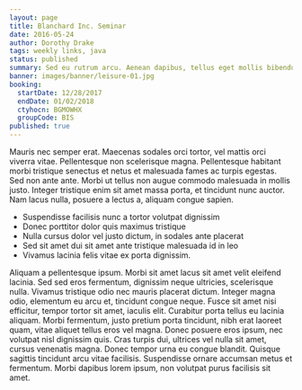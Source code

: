 ```yaml
---
layout: page
title: Blanchard Inc. Seminar
date: 2016-05-24
author: Dorothy Drake
tags: weekly links, java
status: published
summary: Sed eu rutrum arcu. Aenean dapibus, tellus eget mollis bibendum.
banner: images/banner/leisure-01.jpg
booking:
  startDate: 12/28/2017
  endDate: 01/02/2018
  ctyhocn: BGMOWHX
  groupCode: BIS
published: true
---
```

Mauris nec semper erat. Maecenas sodales orci tortor, vel mattis orci viverra vitae. Pellentesque non scelerisque magna. Pellentesque habitant morbi tristique senectus et netus et malesuada fames ac turpis egestas. Sed non ante ante. Morbi ut tellus non augue commodo malesuada in mollis justo. Integer tristique enim sit amet massa porta, et tincidunt nunc auctor. Nam lacus nulla, posuere a lectus a, aliquam congue sapien.

* Suspendisse facilisis nunc a tortor volutpat dignissim
* Donec porttitor dolor quis maximus tristique
* Nulla cursus dolor vel justo dictum, in sodales ante placerat
* Sed sit amet dui sit amet ante tristique malesuada id in leo
* Vivamus lacinia felis vitae ex porta dignissim.

Aliquam a pellentesque ipsum. Morbi sit amet lacus sit amet velit eleifend lacinia. Sed sed eros fermentum, dignissim neque ultricies, scelerisque nulla. Vivamus tristique odio nec mauris placerat dictum. Integer magna odio, elementum eu arcu et, tincidunt congue neque. Fusce sit amet nisi efficitur, tempor tortor sit amet, iaculis elit. Curabitur porta tellus eu lacinia aliquam. Morbi fermentum, justo pretium porta tincidunt, nibh erat laoreet quam, vitae aliquet tellus eros vel magna. Donec posuere eros ipsum, nec volutpat nisl dignissim quis. Cras turpis dui, ultrices vel nulla sit amet, cursus venenatis magna. Donec tempor urna eu congue blandit. Quisque sagittis tincidunt arcu vitae facilisis. Suspendisse ornare accumsan metus et fermentum. Morbi dapibus lorem ipsum, non volutpat purus facilisis sit amet.
